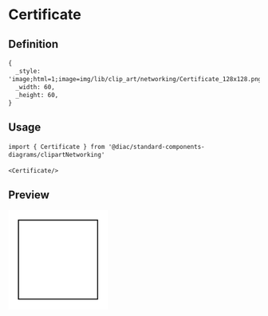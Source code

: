 # Certificate

## Definition

```
{
  _style: 'image;html=1;image=img/lib/clip_art/networking/Certificate_128x128.pngstrokeColor=none;',
  _width: 60,
  _height: 60,
}
```

## Usage

```
import { Certificate } from '@diac/standard-components-diagrams/clipartNetworking'

<Certificate/>
```

## Preview

<img src="./certificate.png" width="200"/>
